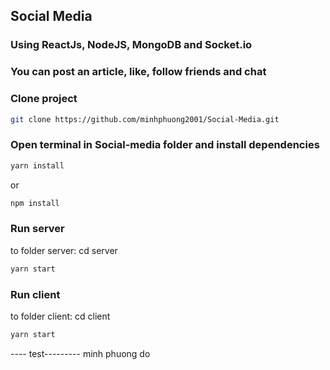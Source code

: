 ## Social Media
### Using ReactJs, NodeJS, MongoDB and Socket.io
### You can post an article, like, follow friends and chat

### Clone project
```bash
git clone https://github.com/minhphuong2001/Social-Media.git
```
### Open terminal in Social-media folder and install dependencies
```bash 
yarn install
```
or
```bash 
npm install
```

### Run server
to folder server: cd server
```bash 
yarn start
```
### Run client
to folder client: cd client
```bash 
yarn start
```

---- test---------
minh phuong do